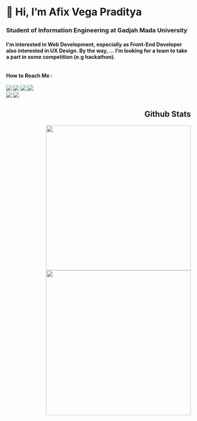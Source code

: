 <h1>👋 Hi, I’m Afix Vega Praditya 
<h3>Student of Information Engineering at Gadjah Mada University
    
<h4>I'm interested in Web Development, especially as Front-End Developer also interested in UX Design. By the way, ... I’m looking for a team to take a part in some competition (e.g hackathon). <br /> <br /> <br />
How to Reach Me : <br /><br />
<img src="https://img.shields.io/badge/@afix.ve-%23E4405F.svg?style=for-the-badge&logo=Instagram&logoColor=white" />
<img src="https://img.shields.io/badge/afixve-%231DA1F2.svg?style=for-the-badge&logo=Twitter&logoColor=white" />
<img src="https://img.shields.io/badge/Afix Vega Praditya-%231877F2.svg?style=for-the-badge&logo=Facebook&logoColor=white" />
<img src="https://img.shields.io/badge/afixv00@gmail.com-D14836?style=for-the-badge&logo=gmail&logoColor=white" /> <br /> 
<img src="https://img.shields.io/badge/Afix Vega-%23FF0000.svg?style=for-the-badge&logo=YouTube&logoColor=white" />
<img src="https://img.shields.io/badge/Afix Vega Praditya-%230077B5.svg?style=for-the-badge&logo=linkedin&logoColor=white" />
      
<br /> 
    <h2 align="right">Github Stats</h2>

<img align="right" width="395px" src="https://github-readme-stats.vercel.app/api/top-langs/?username=afixv&theme=material-palenight&layout=compact" />
<img align="right" width="395px" src="https://github-readme-stats.vercel.app/api?username=afixv&show_icons=true&theme=material-palenight" />

<!---
afixv/afixv is a ✨ special ✨ repository because its `README.md` (this file) appears on your GitHub profile.
You can click the Preview link to take a look at your changes.
--->
